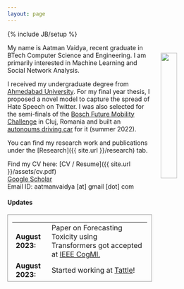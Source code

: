 ```yaml
---
layout: page
---
```

{% include JB/setup %}

<img style="float: right; width: 27%; padding: 20px;" src=" {{ site.url }}/assets/profle.jpg">

My name is Aatman Vaidya, recent graduate in BTech Computer Science and Engineering. I am primarily interested in Machine Learning and Social Network Analysis. 

I received my undergraduate degree from [Ahmedabad University](https://ahduni.edu.in/). For my final year thesis, I proposed a novel model to capture the spread of Hate Speech on Twitter. I was also selected for the semi-finals of the [Bosch Future Mobility Challenge](https://boschfuturemobility.com/) in Cluj, Romania and built an [autonoums driving car](https://youtu.be/8FbNvK--q_s) for it (summer 2022). 

You can find my research work and publications under the [Research]({{ site.url }}/research) tab.

Find my CV here: [CV / Resume]({{ site.url }}/assets/cv.pdf)<br>[Google Scholar](https://scholar.google.com/citations?user=2lFWVlgAAAAJ&hl=en)<br>
Email ID: aatmanvaidya [at] gmail [dot] com

#### <b>Updates</b>

<div style="height:150px;overflow:auto; border:1px solid #999; padding-left: 0.7em; padding-right: 0.7em">
<table>
<col width="120px">
<col width="650px">
<tr><td><b>August 2023:</b></td><td>Paper on Forecasting Toxicity using Transformers got accepted at <a href="https://www.sis.pitt.edu/lersais/conference/cogmi/2023/">IEEE CogMI.</a></td></tr>
<tr><td><b>August 2023:</b></td><td>Started working at <a href="https://tattle.co.in/">Tattle</a>!</td></tr>
<tr><td><b>June 2023:</b></td><td>Defended my Undergraduate Thesis, you can access it <a href="{{ site.url }}/assets/ug_thesis.pdf">here.</a></td></tr>
<tr><td><b>May 2023:</b></td><td>Went to Cluj, Romania to participate in the semi-final round of the <a href="https://boschfuturemobility.com/">Bosch Future Mobility Challenge</a> - Built an <a href="https://youtu.be/8FbNvK--q_s">autonoums driving car</a>!</td></tr>
<tr><td><b>May 2023:</b></td><td>Finished my BTech in Computer Science and Engineering from <a href="https://ahduni.edu.in/">Ahmedabad University</a>.</td></tr>
